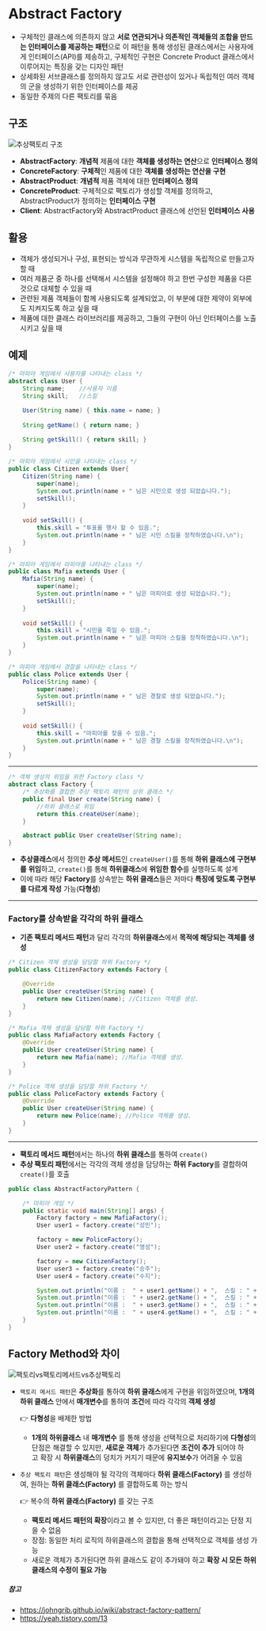 # Abstract Factory

- 구체적인 클래스에 의존하지 않고 **서로 연관되거나 의존적인 객체들의 조합을 만드는 인터페이스를 제공하는 패턴**으로 이 패턴을 통해 생성된 클래스에서는 사용자에게 인터페이스(API)를 제송하고, 구체적인 구현은 Concrete Product 클래스에서 이루어지는 특징을 갖는 디자인 패턴
- 상세화된 서브클래스를 정의하지 않고도 서로 관련성이 있거나 독립적인 여러 객체의 군을 생성하기 위한 인터페이스를 제공
- 동일한 주제의 다른 팩토리를 묶음

## 구조

![추상팩토리 구조](./images/추상팩토리_구조.gif)

- **AbstractFactory**: **개념적** 제품에 대한 **객체를 생성하는 연산**으로 **인터페이스 정의**
- **ConcreteFactory**: **구체적**인 제품에 대한 **객체를 생성하는 연산을 구현**
- **AbstractProduct**: **개념적** 제품 객체에 대한 **인터페이스 정의**
- **ConcreteProduct**: 구체적으로 팩토리가 생성할 객체를 정의하고, AbstractProduct가 정의하는 **인터페이스 구현**
- **Client**: AbstractFactory와 AbstractProduct 클래스에 선언된 **인터페이스 사용**

## 활용

- 객체가 생성되거나 구성, 표현되는 방식과 무관하게 시스템을 독립적으로 만들고자 할 때
- 여러 제품군 중 하나를 선택해서 시스템을 설정해야 하고 한번 구성한 제품을 다른 것으로 대체할 수 있을 때
- 관련된 제품 객체들이 함께 사용되도록 설계되었고, 이 부분에 대한 제약이 외부에도 지켜지도록 하고 싶을 때
- 제품에 대한 클래스 라이브러리를 제공하고, 그들의 구현이 아닌 인터페이스를 노출시키고 싶을 때

## 예제

```java
/* 마피아 게임에서 사용자를 나타내는 class */
abstract class User {
    String name;    //사용자 이름
    String skill;   //스킬

    User(String name) { this.name = name; }
    
    String getName() { return name; }
    
    String getSkill() { return skill; }
}
```

```java
/* 마피아 게임에서 시민을 나타내는 class */
public class Citizen extends User{
    Citizen(String name) {
        super(name);
        System.out.println(name + " 님은 시민으로 생성 되었습니다.");
        setSkill();
    }
    
    void setSkill() {
        this.skill = "투표를 행사 할 수 있음.";
        System.out.println(name + " 님은 시민 스킬을 장착하였습니다.\n");
    }
}
```

```java
/* 마피아 게임에서 마피아를 나타내는 class */
public class Mafia extends User {
    Mafia(String name) {
        super(name);
        System.out.println(name + " 님은 마피아로 생성 되었습니다.");
        setSkill();
    }
    
    void setSkill() {
        this.skill = "시민을 죽일 수 있음.";
        System.out.println(name + " 님은 마피아 스킬을 장착하였습니다.\n");
    }
}
```

```java
/* 마피아 게임에서 경찰을 나타내는 class */
public class Police extends User {
    Police(String name) {
        super(name);
        System.out.println(name + " 님은 경찰로 생성 되었습니다.");
        setSkill();
    }
    
    void setSkill() {
        this.skill = "마피아를 찾을 수 있음.";
        System.out.println(name + " 님은 경찰 스킬을 장착하였습니다.\n");
    }
}
```

---

```java
/* 객체 생성의 위임을 위한 Factory class */
abstract class Factory {
    /* 추상화를 결합한 추상 팩토리 패턴의 상위 클래스 */
    public final User create(String name) {
        //하위 클래스로 위임
        return this.createUser(name);
    }

    abstract public User createUser(String name);
}
```

- **추상클래스**에서 정의한 **추상 메서드**인 `createUser()`를 통해 **하위 클래스에** **구현부를** **위임**하고, `create()`를 통해 **하위클래스**에 **위임한 함수**를 실행하도록 설계
- 이에 따라 해당 **Factory**를 상속받는 **하위 클래스**들은 저마다 **특징에 맞도록 구현부를 다르게 작성** 가능(**다형성**)

---

### Factory를 상속받을 각각의 하위 클래스

- **기존 팩토리 메서드 패턴**과 달리 각각의 **하위클래스**에서 **목적에 해당되는 객체를 생성**

```java
/* Citizen 객체 생성을 담당할 하위 Factory */
public class CitizenFactory extends Factory {

    @Override
    public User createUser(String name) {
        return new Citizen(name); //Citizen 객체를 생성.
    }
}
```

```java
/* Mafia 객체 생성을 담당할 하위 Factory */
public class MafiaFactory extends Factory {
    @Override
    public User createUser(String name) {
        return new Mafia(name); //Mafia 객체를 생성.
    }
}
```

```java
/* Police 객체 생성을 담당할 하위 Factory */
public class PoliceFactory extends Factory {
    @Override
    public User createUser(String name) {
        return new Police(name); //Police 객체를 생성.
    }
}
```

---

- **팩토리 메서드 패턴**에서는 하나의 **하위 클래스**를 통하여 `create()`
- **추상 팩토리 패턴**에서는 각각의 객체 생성을 담당하는 **하위** **Factory**를 결합하여 `create()`를 호출

```java
public class AbstractFactoryPattern {

    /* 마피아 게임 */
    public static void main(String[] args) {
        Factory factory = new MafiaFactory();
        User user1 = factory.create("성민");

        factory = new PoliceFactory();
        User user2 = factory.create("영성");

        factory = new CitizenFactory();
        User user3 = factory.create("승주");
        User user4 = factory.create("수지");

        System.out.println("이름 :  " + user1.getName() + ",  스킬 : " + user1.getSkill());
        System.out.println("이름 :  " + user2.getName() + ",  스킬 : " + user2.getSkill());
        System.out.println("이름 :  " + user3.getName() + ",  스킬 : " + user3.getSkill());
        System.out.println("이름 :  " + user4.getName() + ",  스킬 : " + user4.getSkill());
    }
}
```

## Factory Method와 차이

![팩토리vs팩토리메서드vs추상팩토리](./images/팩토리vs팩토리메서드vs추상팩토리.png)

- `팩토리 메서드 패턴`은 **추상화**를 통하여 **하위 클래스**에게 구현을 위임하였으며, **1개의 하위 클래스** 안에서 **매개변수**를 통하여 **조건**에 따라 각각의 **객체 생성**

    👉 **다형성**을 배제한 방법

    - **1개의 하위클래스** 내 **매개변수** 를 통해 생성을 선택적으로 처리하기에 **다형성**의 단점은 해결할 수 있지만, **새로운 객체**가 추가된다면 **조건이 추가** 되어야 하고 확장 시 **하위클래스**의 덩치가 커지기 때문에 **유지보수**가 어려울 수 있음
- `추상 팩토리 패턴`은 생성해야 될 각각의 객체마다 **하위 클래스(Factory)** 를 생성하여, 원하는 **하위 클래스(Factory)** 를 결합하도록 하는 방식

    👉 복수의 **하위 클래스(Factory)** 를 갖는 구조

    - **팩토리 메서드 패턴의 확장**이라고 볼 수 있지만, 더 좋은 패턴이라고는 단정 지을 수 없음
    - 장점: 동일한 처리 로직의 하위클래스의 결합을 통해 선택적으로 객체를 생성 가능
    - 새로운 객체가 추가된다면 하위 클래스도 같이 추가돼야 하고 **확장 시 모든 하위클래스의 수정이 필요 가능**
##### 참고
- https://johngrib.github.io/wiki/abstract-factory-pattern/
- https://yeah.tistory.com/13
